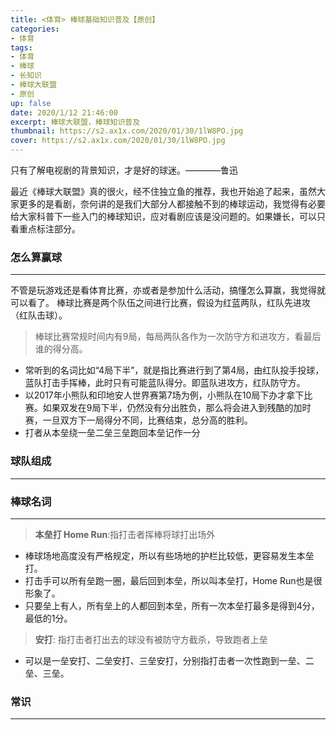 ```yaml
---
title: <体育> 棒球基础知识普及【原创】
categories:
- 体育
tags: 
- 体育
- 棒球
- 长知识
- 棒球大联盟 
- 原创
up: false
date: 2020/1/12 21:46:00
excerpt: 棒球大联盟，棒球知识普及
thumbnail: https://s2.ax1x.com/2020/01/30/1lW8PO.jpg
cover: https://s2.ax1x.com/2020/01/30/1lW8PO.jpg
---
```

<myblockquote>只有了解电视剧的背景知识，才是好的球迷。————鲁迅</myblockquote>

最近《棒球大联盟》真的很火，经不住独立鱼的推荐，我也开始追了起来，虽然大家更多的是看剧，奈何讲的是我们大部分人都接触不到的棒球运动，我觉得有必要给大家科普下一些入门的棒球知识，应对看剧应该是没问题的。如果嫌长，可以只看重点标注部分。

### 怎么算赢球
---

不管是玩游戏还是看体育比赛，亦或者是参加什么活动，搞懂怎么算赢，我觉得就可以看了。
棒球比赛是两个队伍之间进行比赛，假设为红蓝两队，红队先进攻（红队击球）。

> 棒球比赛常规时间内有9局，每局两队各作为一次防守方和进攻方，看最后谁的得分高。

* 常听到的名词比如“4局下半”，就是指比赛进行到了第4局，由红队投手投球，蓝队打击手挥棒，此时只有可能蓝队得分。即蓝队进攻方，红队防守方。
* 以2017年小熊队和印地安人世界赛第7场为例，小熊队在10局下办才拿下比赛。如果双发在9局下半，仍然没有分出胜负，那么将会进入到残酷的加时赛，一旦双方下一局得分不同，比赛结束，总分高的胜利。
* 打者从本垒绕一垒二垒三垒跑回本垒记作一分

### 球队组成
---


### 棒球名词
---

> **本垒打 Home Run**:指打击者挥棒将球打出场外

* 棒球场地高度没有严格规定，所以有些场地的护栏比较低，更容易发生本垒打。
* 打击手可以所有垒跑一圈，最后回到本垒，所以叫本垒打，Home Run也是很形象了。
* 只要垒上有人，所有垒上的人都回到本垒，所有一次本垒打最多是得到4分，最低的1分。
> **安打**: 指打击者打出去的球没有被防守方截杀，导致跑者上垒

* 可以是一垒安打、二垒安打、三垒安打，分别指打击者一次性跑到一垒、二垒、三垒。

### 常识
---